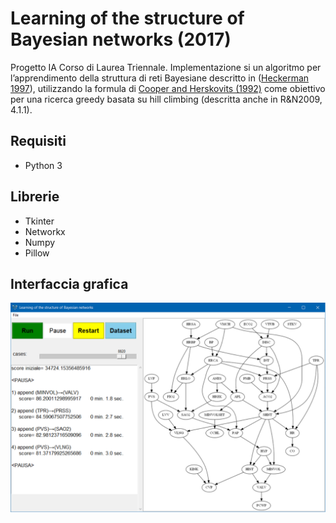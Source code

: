 # Learning of the structure of Bayesian networks (2017)
Progetto IA Corso di Laurea Triennale.
Implementazione si un algoritmo per l’apprendimento della struttura di reti Bayesiane descritto in ([Heckerman 1997](http://machinelearning102.pbworks.com/f/Tutorial-BayesianNetworks.pdf)), utilizzando la formula di [Cooper and Herskovits (1992)](http://s3.amazonaws.com/academia.edu.documents/46286253/bayesianNetworks1992.pdf?AWSAccessKeyId%3DAKIAJ56TQJRTWSMTNPEA&Expires%3D1483573613&Signature%3DGJD5leY5zs5QY5ybQCX8glqq%252FtE%253D&response-content-disposition%3Dinline%253B%2520filename%253DA_Bayesian_Method_for_the_Induction_of_P.pdf) come obiettivo per una ricerca greedy basata su hill climbing (descritta anche in R&N2009, 4.1.1).

## Requisiti

- Python 3

## Librerie

- Tkinter
- Networkx
- Numpy
- Pillow

## Interfaccia grafica

![Screenshot](./gui.PNG)
